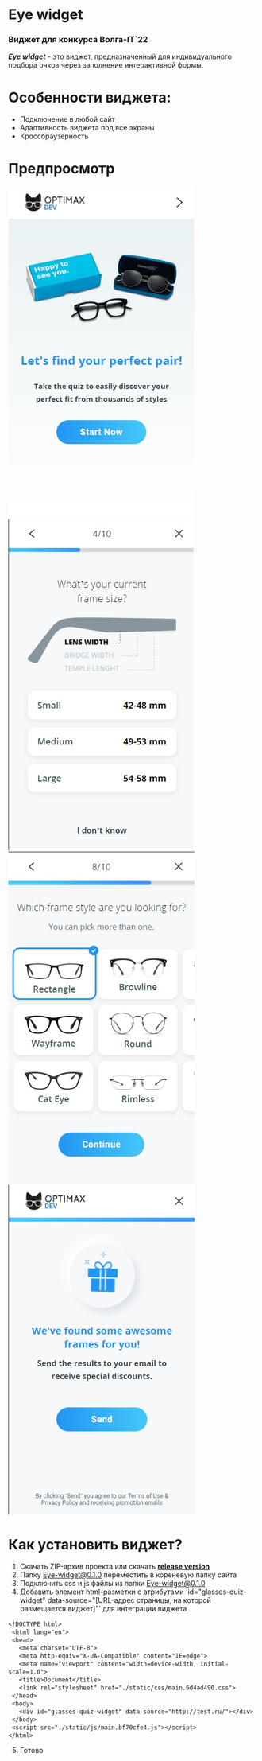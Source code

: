 # Eye widget
 ### Виджет для конкурса Волга-IT`22
 
***Eye widget*** - это виджет, предназначенный для индивидуального подбора очков через заполнение интерактивной формы.

# Особенности виджета:

 * Подключение в любой сайт
 * Адаптивность виджета под все экраны
 * Кроссбраузерность

# Предпросмотр

<img src="/previews/mainScreen.jpg"> <img src="/previews/fourScreen.jpg"> 
<img src="/previews/sliderScreen.jpg"> <img src="/previews/finishScreen.jpg">

# Как установить виджет?

 1. Скачать ZIP-архив проекта или скачать **[release version](https://disk.yandex.ru/d/R26vjBlMyNTz5Q)**
 2. Папку Eye-widget@0.1.0 переместить в кореневую папку сайта
 3. Подключить css и js файлы из папки Eye-widget@0.1.0
 4. Добавить элемент html-разметки с атрибутами 'id="glasses-quiz-widget" data-source="[URL-адрес страницы, на которой размещается виджет]"' для интеграции виджета
 ```
 <!DOCTYPE html>
  <html lang="en">
  <head>
    <meta charset="UTF-8">
    <meta http-equiv="X-UA-Compatible" content="IE=edge">
    <meta name="viewport" content="width=device-width, initial-scale=1.0">
    <title>Document</title>
    <link rel="stylesheet" href="./static/css/main.6d4ad490.css">
  </head>
  <body>
    <div id="glasses-quiz-widget" data-source="http://test.ru/"></div>
  </body>
  <script src="./static/js/main.bf70cfe4.js"></script>
</html>
```
 5. Готово
